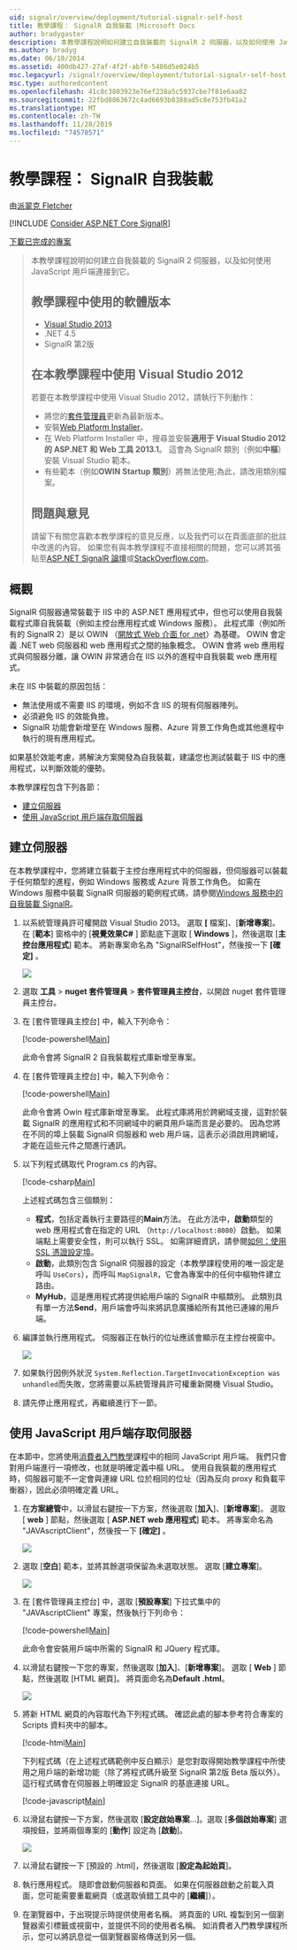 ```yaml
---
uid: signalr/overview/deployment/tutorial-signalr-self-host
title: 教學課程： SignalR 自我裝載 |Microsoft Docs
author: bradygaster
description: 本教學課程說明如何建立自我裝載的 SignalR 2 伺服器，以及如何使用 JavaScript 用戶端連接到它。 教學課程中使用的軟體版本 。
ms.author: bradyg
ms.date: 06/10/2014
ms.assetid: 400db427-27af-4f2f-abf0-5486d5e024b5
msc.legacyurl: /signalr/overview/deployment/tutorial-signalr-self-host
msc.type: authoredcontent
ms.openlocfilehash: 41c8c3803923e76ef238a5c5937cbe7f81e6aa82
ms.sourcegitcommit: 22fbd8863672c4ad6693b8388ad5c8e753fb41a2
ms.translationtype: MT
ms.contentlocale: zh-TW
ms.lasthandoff: 11/28/2019
ms.locfileid: "74578571"
---
```

# <a name="tutorial-signalr-self-host"></a>教學課程： SignalR 自我裝載

由[派翠克 Fletcher](https://github.com/pfletcher)

[!INCLUDE [Consider ASP.NET Core SignalR](~/includes/signalr/signalr-version-disambiguation.md)]

[下載已完成的專案](https://code.msdn.microsoft.com/SignalR-Self-Host-Sample-6da0f383)

> 本教學課程說明如何建立自我裝載的 SignalR 2 伺服器，以及如何使用 JavaScript 用戶端連接到它。
>
> ## <a name="software-versions-used-in-the-tutorial"></a>教學課程中使用的軟體版本
>
>
> - [Visual Studio 2013](https://my.visualstudio.com/Downloads?q=visual%20studio%202013)
> - .NET 4.5
> - SignalR 第2版
>
>
>
> ## <a name="using-visual-studio-2012-with-this-tutorial"></a>在本教學課程中使用 Visual Studio 2012
>
>
> 若要在本教學課程中使用 Visual Studio 2012，請執行下列動作：
>
> - 將您的[套件管理員](http://docs.nuget.org/docs/start-here/installing-nuget)更新為最新版本。
> - 安裝[Web Platform Installer](https://www.microsoft.com/web/downloads/platform.aspx)。
> - 在 Web Platform Installer 中，搜尋並安裝**適用于 Visual Studio 2012 的 ASP.NET 和 Web 工具 2013.1**。 這會為 SignalR 類別（例如**中樞**）安裝 Visual Studio 範本。
> - 有些範本（例如**OWIN Startup 類別**）將無法使用;為此，請改用類別檔案。
>
>
> ## <a name="questions-and-comments"></a>問題與意見
>
> 請留下有關您喜歡本教學課程的意見反應，以及我們可以在頁面底部的批註中改進的內容。 如果您有與本教學課程不直接相關的問題，您可以將其張貼至[ASP.NET SignalR 論壇](https://forums.asp.net/1254.aspx/1?ASP+NET+SignalR)或[StackOverflow.com](http://stackoverflow.com/)。

## <a name="overview"></a>概觀

SignalR 伺服器通常裝載于 IIS 中的 ASP.NET 應用程式中，但也可以使用自我裝載程式庫自我裝載（例如主控台應用程式或 Windows 服務）。 此程式庫（例如所有的 SignalR 2）是以 OWIN （[開放式 Web 介面 for .net](http://owin.org)）為基礎。 OWIN 會定義 .NET web 伺服器和 web 應用程式之間的抽象概念。 OWIN 會將 web 應用程式與伺服器分離，讓 OWIN 非常適合在 IIS 以外的進程中自我裝載 web 應用程式。

未在 IIS 中裝載的原因包括：

- 無法使用或不需要 IIS 的環境，例如不含 IIS 的現有伺服器陣列。
- 必須避免 IIS 的效能負擔。
- SignalR 功能會新增至在 Windows 服務、Azure 背景工作角色或其他進程中執行的現有應用程式。

如果基於效能考慮，將解決方案開發為自我裝載，建議您也測試裝載于 IIS 中的應用程式，以判斷效能的優勢。

本教學課程包含下列各節：

- [建立伺服器](#server)
- [使用 JavaScript 用戶端存取伺服器](#js)

<a id="server"></a>

## <a name="creating-the-server"></a>建立伺服器

在本教學課程中，您將建立裝載于主控台應用程式中的伺服器，但伺服器可以裝載于任何類型的進程，例如 Windows 服務或 Azure 背景工作角色。 如需在 Windows 服務中裝載 SignalR 伺服器的範例程式碼，請參閱[Windows 服務中的自我裝載 SignalR](https://code.msdn.microsoft.com/SignalR-self-hosted-in-6ff7e6c3)。

1. 以系統管理員許可權開啟 Visual Studio 2013。 選取 **[** 檔案]、[**新增專案**]。 在 [**範本**] 窗格中的 [**視覺效果C#**  ] 節點底下選取 [ **Windows** ]，然後選取 [**主控台應用程式**] 範本。 將新專案命名為 "SignalRSelfHost"，然後按一下 **[確定]** 。

    ![](tutorial-signalr-self-host/_static/image1.png)
2. 選取 **工具** > **nuget 套件管理員** > **套件管理員主控台**，以開啟 nuget 套件管理員主控台。
3. 在 [套件管理員主控台] 中，輸入下列命令：

    [!code-powershell[Main](tutorial-signalr-self-host/samples/sample1.ps1)]

    此命令會將 SignalR 2 自我裝載程式庫新增至專案。
4. 在 [套件管理員主控台] 中，輸入下列命令：

    [!code-powershell[Main](tutorial-signalr-self-host/samples/sample2.ps1)]

    此命令會將 Owin 程式庫新增至專案。 此程式庫將用於跨網域支援，這對於裝載 SignalR 的應用程式和不同網域中的網頁用戶端而言是必要的。 因為您將在不同的埠上裝載 SignalR 伺服器和 web 用戶端，這表示必須啟用跨網域，才能在這些元件之間進行通訊。
5. 以下列程式碼取代 Program.cs 的內容。

    [!code-csharp[Main](tutorial-signalr-self-host/samples/sample3.cs)]

    上述程式碼包含三個類別：

    - **程式**，包括定義執行主要路徑的**Main**方法。 在此方法中，**啟動**類型的 web 應用程式會在指定的 URL （`http://localhost:8080`）啟動。 如果端點上需要安全性，則可以執行 SSL。 如需詳細資訊，請參閱[如何：使用 SSL 憑證設定埠](https://msdn.microsoft.com/library/ms733791.aspx)。
    - **啟動**，此類別包含 SignalR 伺服器的設定（本教學課程使用的唯一設定是呼叫 `UseCors`），而呼叫 `MapSignalR`，它會為專案中的任何中樞物件建立路由。
    - **MyHub**，這是應用程式將提供給用戶端的 SignalR 中樞類別。 此類別具有單一方法**Send**，用戶端會呼叫來將訊息廣播給所有其他已連線的用戶端。
6. 編譯並執行應用程式。 伺服器正在執行的位址應該會顯示在主控台視窗中。

    ![](tutorial-signalr-self-host/_static/image2.png)
7. 如果執行因例外狀況 `System.Reflection.TargetInvocationException was unhandled`而失敗，您將需要以系統管理員許可權重新開機 Visual Studio。
8. 請先停止應用程式，再繼續進行下一節。

<a id="js"></a>

## <a name="accessing-the-server-with-a-javascript-client"></a>使用 JavaScript 用戶端存取伺服器

在本節中，您將使用[消費者入門教學](../getting-started/tutorial-getting-started-with-signalr.md)課程中的相同 JavaScript 用戶端。 我們只會對用戶端進行一項修改，也就是明確定義中樞 URL。 使用自我裝載的應用程式時，伺服器可能不一定會與連線 URL 位於相同的位址（因為反向 proxy 和負載平衡器），因此必須明確定義 URL。

1. 在**方案總管**中，以滑鼠右鍵按一下方案，然後選取 [**加入**]、[**新增專案**]。 選取 [ **web** ] 節點，然後選取 [ **ASP.NET web 應用程式**] 範本。 將專案命名為 "JAVAscriptClient"，然後按一下 **[確定]** 。

    ![](tutorial-signalr-self-host/_static/image3.png)
2. 選取 [**空白**] 範本，並將其餘選項保留為未選取狀態。 選取 [**建立專案**]。

    ![](tutorial-signalr-self-host/_static/image4.png)
3. 在 [套件管理員主控台] 中，選取 [**預設專案**] 下拉式集中的 "JAVAscriptClient" 專案，然後執行下列命令：

    [!code-powershell[Main](tutorial-signalr-self-host/samples/sample4.ps1)]

    此命令會安裝用戶端中所需的 SignalR 和 JQuery 程式庫。
4. 以滑鼠右鍵按一下您的專案，然後選取 [**加入**]、[**新增專案**]。 選取 [ **Web** ] 節點，然後選取 [HTML 網頁]。 將頁面命名為**Default .html**。

    ![](tutorial-signalr-self-host/_static/image5.png)
5. 將新 HTML 網頁的內容取代為下列程式碼。 確認此處的腳本參考符合專案的 Scripts 資料夾中的腳本。

    [!code-html[Main](tutorial-signalr-self-host/samples/sample5.html?highlight=31-32)]

    下列程式碼（在上述程式碼範例中反白顯示）是您對取得開始教學課程中所使用之用戶端的新增功能（除了將程式碼升級至 SignalR 第2版 Beta 版以外）。 這行程式碼會在伺服器上明確設定 SignalR 的基底連接 URL。

    [!code-javascript[Main](tutorial-signalr-self-host/samples/sample6.js)]
6. 以滑鼠右鍵按一下方案，然後選取 [**設定啟始專案**...]。選取 [**多個啟始專案**] 選項按鈕，並將兩個專案的 [**動作**] 設定為 [**啟動**]。

    ![](tutorial-signalr-self-host/_static/image6.png)
7. 以滑鼠右鍵按一下 [預設的 .html]，然後選取 [**設定為起始頁**]。
8. 執行應用程式。 隨即會啟動伺服器和頁面。 如果在伺服器啟動之前載入頁面，您可能需要重載網頁（或選取偵錯工具中的 [**繼續**]）。
9. 在瀏覽器中，于出現提示時提供使用者名稱。 將頁面的 URL 複製到另一個瀏覽器索引標籤或視窗中，並提供不同的使用者名稱。 如消費者入門教學課程所示，您可以將訊息從一個瀏覽器窗格傳送到另一個。
